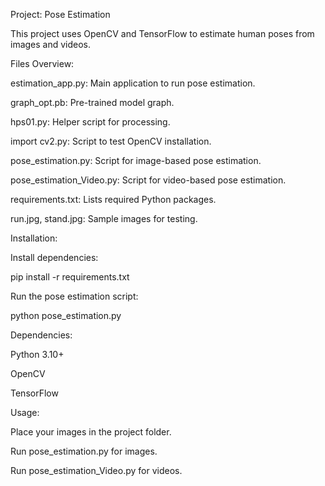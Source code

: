Project: Pose Estimation

This project uses OpenCV and TensorFlow to estimate human poses from images and videos.

Files Overview:

estimation_app.py: Main application to run pose estimation.

graph_opt.pb: Pre-trained model graph.

hps01.py: Helper script for processing.

import cv2.py: Script to test OpenCV installation.

pose_estimation.py: Script for image-based pose estimation.

pose_estimation_Video.py: Script for video-based pose estimation.

requirements.txt: Lists required Python packages.

run.jpg, stand.jpg: Sample images for testing.

Installation:

Install dependencies:

pip install -r requirements.txt

Run the pose estimation script:

python pose_estimation.py

Dependencies:

Python 3.10+

OpenCV

TensorFlow

Usage:

Place your images in the project folder.

Run pose_estimation.py for images.

Run pose_estimation_Video.py for videos.

